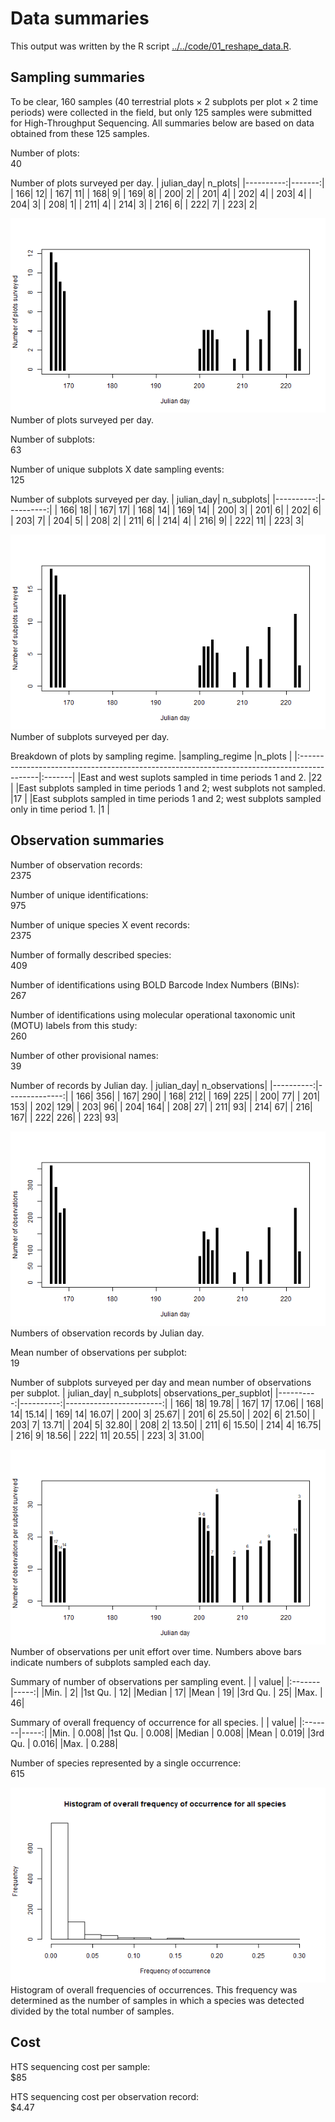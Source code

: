 # Data summaries

This output was written by the R script [../../code/01_reshape_data.R](../../code/01_reshape_data.R).

## Sampling summaries

To be clear, 160 samples (40 terrestrial plots × 2 subplots per plot × 2 time periods) were collected in the field, but only 125 samples were submitted for High-Throughput Sequencing. All summaries below are based on data obtained from these 125 samples. 


Number of plots: \
40

Number of plots surveyed per day.
| julian_day| n_plots|
|----------:|-------:|
|        166|      12|
|        167|      11|
|        168|       9|
|        169|       8|
|        200|       2|
|        201|       4|
|        202|       4|
|        203|       4|
|        204|       3|
|        208|       1|
|        211|       4|
|        214|       3|
|        216|       6|
|        222|       7|
|        223|       2|

![Number of plots surveyed per day.](../images/plots_vs_julian_day.png)\
Number of plots surveyed per day.


Number of subplots: \
63

Number of unique subplots X date sampling events: \
125

Number of subplots surveyed per day.
| julian_day| n_subplots|
|----------:|----------:|
|        166|         18|
|        167|         17|
|        168|         14|
|        169|         14|
|        200|          3|
|        201|          6|
|        202|          6|
|        203|          7|
|        204|          5|
|        208|          2|
|        211|          6|
|        214|          4|
|        216|          9|
|        222|         11|
|        223|          3|

![Number of subplots surveyed per day.](../images/subplots_vs_julian_day.png)\
Number of subplots surveyed per day.


Breakdown of plots by sampling regime.
|sampling_regime                                                                             |n_plots |
|:-------------------------------------------------------------------------------------------|:-------|
|East and west suplots sampled in time periods 1 and 2.                                      |22      |
|East subplots sampled in time periods 1 and 2; west subplots not sampled.                   |17      |
|East subplots sampled in time periods 1 and 2; west subplots sampled only in time period 1. |1       |
## Observation summaries


Number of observation records: \
2375

Number of unique identifications: \
975

Number of unique species X event records: \
2375

Number of formally described species: \
409

Number of identifications using BOLD Barcode Index Numbers (BINs): \
267

Number of identifications using molecular operational taxonomic unit (MOTU) labels from this study: \
260

Number of other provisional names: \
39

Number of records by Julian day.
| julian_day| n_observations|
|----------:|--------------:|
|        166|            356|
|        167|            290|
|        168|            212|
|        169|            225|
|        200|             77|
|        201|            153|
|        202|            129|
|        203|             96|
|        204|            164|
|        208|             27|
|        211|             93|
|        214|             67|
|        216|            167|
|        222|            226|
|        223|             93|

![Numbers of observation records by Julian day.](../images/observations_vs_julian_day.png)\
Numbers of observation records by Julian day.


Mean number of observations per subplot: \
19

Number of subplots surveyed per day and mean number of observations per subplot.
| julian_day| n_subplots| observations_per_supblot|
|----------:|----------:|------------------------:|
|        166|         18|                    19.78|
|        167|         17|                    17.06|
|        168|         14|                    15.14|
|        169|         14|                    16.07|
|        200|          3|                    25.67|
|        201|          6|                    25.50|
|        202|          6|                    21.50|
|        203|          7|                    13.71|
|        204|          5|                    32.80|
|        208|          2|                    13.50|
|        211|          6|                    15.50|
|        214|          4|                    16.75|
|        216|          9|                    18.56|
|        222|         11|                    20.55|
|        223|          3|                    31.00|

![Number of observations per unit effort over time. Numbers above bars indicate numbers of subplots sampled each day.](../images/observations_per_subplot_vs_julian_day.png)\
Number of observations per unit effort over time. Numbers above bars indicate numbers of subplots sampled each day.


Summary of number of observations per sampling event.
|        | value|
|:-------|-----:|
|Min.    |     2|
|1st Qu. |    12|
|Median  |    17|
|Mean    |    19|
|3rd Qu. |    25|
|Max.    |    46|

Summary of overall frequency of occurrence for all species.
|        | value|
|:-------|-----:|
|Min.    | 0.008|
|1st Qu. | 0.008|
|Median  | 0.008|
|Mean    | 0.019|
|3rd Qu. | 0.016|
|Max.    | 0.288|

Number of species represented by a single occurrence:\
615

![Histogram of overall frequencies of occurrences. This frequency was determined as the number of samples in which a species was detected divided by the total number of samples.](../images/histogram_overall_frequencies.png)\
Histogram of overall frequencies of occurrences. This frequency was determined as the number of samples in which a species was detected divided by the total number of samples.

## Cost


HTS sequencing cost per sample:\
$85

HTS sequencing cost per observation record:\
$4.47

